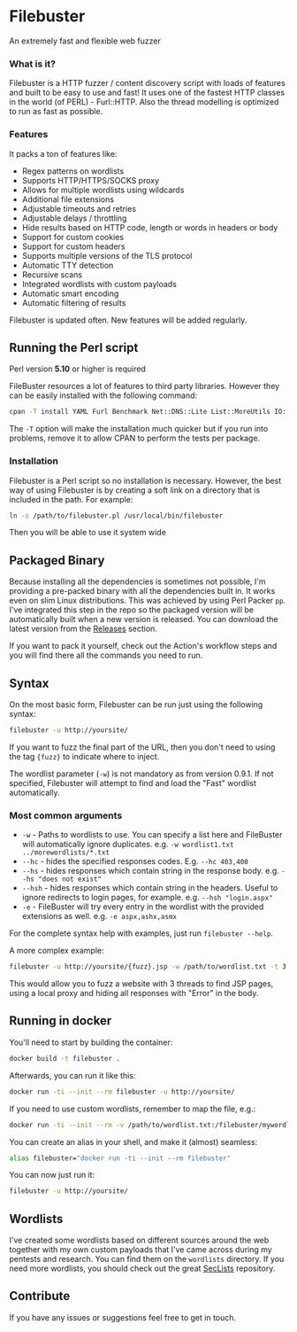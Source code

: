 # Filebuster
An extremely fast and flexible web fuzzer

### What is it?
Filebuster is a HTTP fuzzer / content discovery script with loads of features and built to be easy to use and fast! It uses one of the fastest HTTP classes in the world (of PERL) - Furl::HTTP. Also the thread modelling is optimized to run as fast as possible.

### Features
It packs a ton of features like:
 - Regex patterns on wordlists
 - Supports HTTP/HTTPS/SOCKS proxy
 - Allows for multiple wordlists using wildcards
 - Additional file extensions
 - Adjustable timeouts and retries
 - Adjustable delays / throttling
 - Hide results based on HTTP code, length or words in headers or body
 - Support for custom cookies 
 - Support for custom headers
 - Supports multiple versions of the TLS protocol
 - Automatic TTY detection
 - Recursive scans
 - Integrated wordlists with custom payloads
 - Automatic smart encoding
 - Automatic filtering of results

Filebuster is updated often. New features will be added regularly.

## Running the Perl script

Perl version **5.10** or higher is required

FileBuster resources a lot of features to third party libraries. However they can be easily installed with the following command:

```bash
cpan -T install YAML Furl Benchmark Net::DNS::Lite List::MoreUtils IO::Socket::SSL URI::Escape HTML::Entities IO::Socket::Socks::Wrapper URI::URL Cache::LRU IO::Async::Timer::Periodic IO::Async::Loop
```

The `-T` option will make the installation much quicker but if you run into problems, remove it to allow CPAN to perform the tests per package.

### Installation

Filebuster is a Perl script so no installation is necessary. However, the best way of using Filebuster is by creating a soft link on a directory that is included in the path. For example:

```bash
ln -s /path/to/filebuster.pl /usr/local/bin/filebuster
```

Then you will be able to use it system wide

## Packaged Binary

Because installing all the dependencies is sometimes not possible, I'm providing a pre-packed binary with all the dependencies built in. It works even on slim Linux distributions. This was achieved by using Perl Packer `pp`. I've integrated this step in the repo so the packaged version will be automatically built when a new version is released. You can download the latest version from the [Releases](https://github.com/henshin/filebuster/releases) section.

If you want to pack it yourself, check out the Action's workflow steps and you will find there all the commands you need to run.

## Syntax
On the most basic form, Filebuster can be run just using the following syntax:
```bash
filebuster -u http://yoursite/ 
```
If you want to fuzz the final part of the URL, then you don't need to using the tag `{fuzz}`  to indicate where to inject. 

The wordlist parameter (`-w`) is not mandatory as from version 0.9.1. If not specified, Filebuster will attempt to find and load the "Fast" wordlist automatically. 

### Most common arguments

* `-w` - Paths to wordlists to use. You can specify a list here and FileBuster will automatically ignore duplicates. e.g. `-w wordlist1.txt ../morewordlists/*.txt`
* `--hc` - hides the specified responses codes. E.g. `--hc 403,400`
* `--hs` - hides responses which contain string in the response body. e.g. `--hs "does not exist"`
* `--hsh` - hides responses which contain string in the headers. Useful to ignore redirects to login pages, for example. e.g. `--hsh "login.aspx"`
* `-e` - FileBuster will try every entry in the wordlist with the provided extensions as well. e.g. `-e aspx,ashx,asmx`

For the complete syntax help with examples, just run `filebuster --help`.

A more complex example: 
```bash
filebuster -u http://yoursite/{fuzz}.jsp -w /path/to/wordlist.txt -t 3 -x http://127.0.0.1:8080 --hs "Error"
```
This would allow you to fuzz a website with 3 threads to find JSP pages, using a local proxy and hiding all responses with "Error" in the body.

## Running in docker

You'll need to start by building the container:
```bash
docker build -t filebuster .
```

Afterwards, you can run it like this:
```bash
docker run -ti --init --rm filebuster -u http://yoursite/
```

If you need to use custom wordlists, remember to map the file, e.g.:
```bash
docker run -ti --init --rm -v /path/to/wordlist.txt:/filebuster/mywordlist.txt filebuster -u http://yoursite/ -w /filebuster/mywordlist.txt
```

You can create an alias in your shell, and make it (almost) seamless:
```bash
alias filebuster="docker run -ti --init --rm filebuster"
```

You can now just run it:
```bash
filebuster -u http://yoursite/
```

## Wordlists

I've created some wordlists based on different sources around the web together with my own custom payloads that I've came across during my pentests and research. You can find them on the `wordlists` directory.
If you need more wordlists, you should check out the great [SecLists](https://github.com/danielmiessler/SecLists/) repository.

## Contribute

If you have any issues or suggestions feel free to get in touch. 



